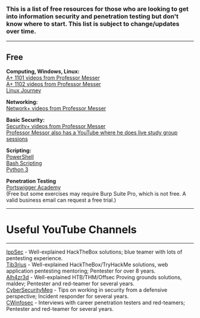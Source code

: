 ### This is a list of free resources for those who are looking to get into information security and penetration testing but don't know where to start. This list is subject to change/updates over time.
---
## Free
__**Computing, Windows, Linux:**__  
[A+ 1101 videos from Professor Messer](<https://www.professormesser.com/free-a-plus-training/220-1101/220-1101-video/220-1101-training-course/>)  
[A+ 1102 videos from Professor Messer](<https://www.professormesser.com/free-a-plus-training/220-1102/220-1102-video/220-1102-training-course/>)  
[Linux Journey](<https://linuxjourney.com/>)  

__**Networking:**__  
[Network+ videos from Professor Messer](<https://www.professormesser.com/network-plus/n10-008/n10-008-video/n10-008-training-course/>)  

__**Basic Security:**__  
[Security+ videos from Professor Messer](<https://www.professormesser.com/security-plus/sy0-601/sy0-601-video/sy0-601-comptia-security-plus-course/>)  
[Professor Messor also has a YouTube where he does live study group sessions](<https://www.youtube.com/@professormesser>)  

__**Scripting:**__  
[PowerShell](<https://learn.microsoft.com/en-us/training/modules/script-with-powershell/>)  
[Bash Scripting](<https://www.freecodecamp.org/news/shell-scripting-crash-course-how-to-write-bash-scripts-in-linux/>)  
[Python 3](<https://www.codecademy.com/learn/learn-python-3>)  

__**Penetration Testing**__  
[Portswigger Academy](<https://portswigger.net/web-security>)  
(Free but some exercises may require Burp Suite Pro, which is not free. A valid business email can request a free trial.)

---

# Useful YouTube Channels 
---
[IppSec](<https://www.youtube.com/@ippsec>) - Well-explained HackTheBox solutions; blue teamer with lots of pentesting experience.  
[Tib3rius](<https://www.youtube.com/@Tib3rius>) - Well-explained HackTheBox/TryHackMe solutions, web application pentesting mentoring; Pentester for over 8 years.  
[Alh4zr3d](<https://www.youtube.com/@alh4zr3d3/>) - Well-explained HTB/THM/Offsec Proving grounds solutions, maldev; Pentester and red-teamer for several years.  
[CyberSecurityMeg](<https://www.youtube.com/@CybersecurityMeg/>) - Tips on working in security from a defensive perspective; Incident responder for several years.  
[CWinfosec](<https://www.youtube.com/@cwinfosec/>) - Interviews with career penetration testers and red-teamers; Pentester and red-teamer for several years.  
